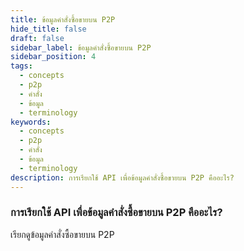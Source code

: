 ```yaml
---
title: ข้อมูลคำสั่งซื้อขายบน P2P
hide_title: false
draft: false
sidebar_label: ข้อมูลคำสั่งซื้อขายบน P2P
sidebar_position: 4
tags:
  - concepts
  - p2p
  - คำสั่ง
  - ข้อมูล
  - terminology
keywords:
  - concepts
  - p2p
  - คำสั่ง
  - ข้อมูล
  - terminology
description: การเรียกใช้ API เพื่อข้อมูลคำสั่งซื้อขายบน P2P คืออะไร?
---
```


### การเรียกใช้ API เพื่อข้อมูลคำสั่งซื้อขายบน P2P คืออะไร?

เรียกดูข้อมูลคำสั่งซื้อขายบน P2P
